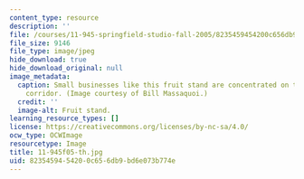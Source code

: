 ```yaml
---
content_type: resource
description: ''
file: /courses/11-945-springfield-studio-fall-2005/8235459454200c656db9bd6e073b774e_11-945f05-th.jpg
file_size: 9146
file_type: image/jpeg
hide_download: true
hide_download_original: null
image_metadata:
  caption: Small businesses like this fruit stand are concentrated on the Main Street
    corridor. (Image courtesy of Bill Massaquoi.)
  credit: ''
  image-alt: Fruit stand.
learning_resource_types: []
license: https://creativecommons.org/licenses/by-nc-sa/4.0/
ocw_type: OCWImage
resourcetype: Image
title: 11-945f05-th.jpg
uid: 82354594-5420-0c65-6db9-bd6e073b774e
---
```

